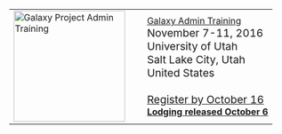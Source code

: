 <table>
  <tr>
    <td style=" border: none;"> <a href='/src/events/admin-training2016/index.md'><img src='/src/images/logos/AdminTraining2016-500.png' alt='Galaxy Project Admin Training' width="200" /></a> </td>
    <td style=" border: none; width: 5%;"> </td>
    <td style=" border: none;"> <div class='title'><a href='/src/events/admin-training2016/index.md'>Galaxy Admin Training</a></div> <span style="font-size: larger;">November 7-11, 2016<br />University of Utah<br />Salt Lake City, Utah<br />United States<br /><br /> </strong><a href='/src/events/admin-training2016/registration/index.md'>Register by October 16</a><strong> </span><br /><a href='/src/events/admin-training2016/logistics/index.md#lodging'>Lodging released October 6</a>  </td>
  </tr>
</table>

